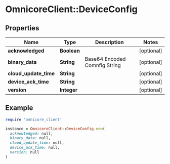 # OmnicoreClient::DeviceConfig

## Properties

| Name | Type | Description | Notes |
| ---- | ---- | ----------- | ----- |
| **acknowledged** | **Boolean** |  | [optional] |
| **binary_data** | **String** | Base64 Encoded Comnfig String | [optional] |
| **cloud_update_time** | **String** |  | [optional] |
| **device_ack_time** | **String** |  | [optional] |
| **version** | **Integer** |  | [optional] |

## Example

```ruby
require 'omnicore_client'

instance = OmnicoreClient::DeviceConfig.new(
  acknowledged: null,
  binary_data: null,
  cloud_update_time: null,
  device_ack_time: null,
  version: null
)
```

